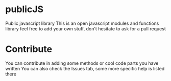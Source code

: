 # publicJS
Public javascript library
This is an open javascript modules and functions library feel free to add your own stuff, don't hesitate to ask for a pull request

# Contribute
You can contribute in adding some methods or cool code parts you have written
You can also check the Issues tab, some more specific help is listed there
